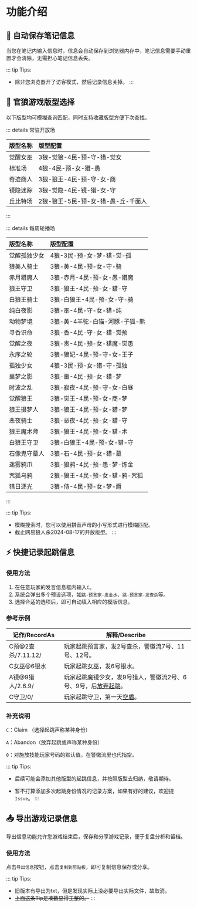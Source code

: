 # 功能介绍

## 💾 自动保存笔记信息

当您在笔记内输入信息时，信息会自动保存到浏览器内存中，笔记信息需要手动重置才会清除，无需担心笔记信息丢失。

::: tip Tips:

- 除非您浏览器开了访客模式，然后记录信息关掉。
  :::

## 📜 官狼游戏版型选择

以下版型均可模糊查询匹配，同时支持收藏版型方便下次查找。

::: details 常驻开放场

| 版型名称 | 版型配置                   |
|:-----|:-----------------------|
| 觉醒女巫 | 3狼-觉狼-4民-预-守-猎-觉女      |
| 标准场  | 4狼-4民-预-女-猎-愚          |
| 奇迹商人 | 3狼-狼王-4民-预-守-女-商       |
| 镜隐迷踪 | 3狼-觉隐-4民-镜-猎-女-守       |
| 丘比特场 | 2狼-狼王-5民-预-女-猎-愚-丘-千面人 |

:::

::: details 每周轮播场

| 版型名称   | 版型配置                |
|:-------|:--------------------|
| 觉醒孤独少女 | 4狼-3民-预-女-梦-猎-觉-孤   |
| 狼美人骑士  | 3狼-美-4民-预-女-守-骑     |
| 赤月猎魔人  | 3狼-赤月-4民-预-女-愚-猎魔   |
| 狼王守卫   | 3狼-狼王-4民-预-女-猎-守    |
| 白狼王骑士  | 3狼-白狼王-4民-预-女-守-骑   |
| 纯白夜影   | 3狼-巫-4民-守-女-猎-纯     |
| 动物梦境   | 3狼-美-4羊驼-白猫-河豚-子狐-熊 |
| 寻香识命   | 3狼-香-4民-守-女-猎-觉预    |
| 觉醒之夜   | 3狼-贵-4民-预-女-猎魔-觉愚   |
| 永序之轮   | 3狼-狼妃-4民-预-守-女-王子   |
| 孤独少女   | 4狼-3民-预-女-猎-守-孤独    |
| 噩梦之影   | 3狼-噩-4民-预-女-猎-梦     |
| 时波之乱   | 3狼-寂夜-4民-预-守-女-白昼   |
| 觉醒狼王   | 3狼-觉王-4民-预-女-商-梦    |
| 狼王摄梦人  | 3狼-狼王-4民-预-女-猎-梦    |
| 恶夜骑士   | 3狼-恶夜-4民-预-女-猎-守    |
| 狼王魔术师  | 3狼-狼王-4民-预-女-猎-术    |
| 白狼王守卫  | 3狼-白狼王-4民-预-女-猎-守   |
| 石像鬼守墓人 | 3狼-石-4民-预-女-猎-墓     |
| 迷雾鸦爪   | 3狼-狼鸦-4民-预-愚-梦-炼金   |
| 咒狐乌鸦   | 2狼-狼王-4民-预-女-猎-鸦-咒狐 |
| 猎日逐光   | 3狼-侍-4民-预-女-梦-爵     |

:::

::: tip Tips:

- 模糊搜索时，您可以使用拼音声母的小写形式进行模糊匹配。
- 截止网易狼人杀2024-08-17的开放版型。
  :::

## ⚡ 快捷记录起跳信息

### 使用方法

1. 在任意玩家的发言信息框内输入`C`。
2. 系统会弹出多个预设选项，如`跳-预言家-发金水`、`跳-预言家-发查杀`等。
3. 选择合适的选项后，即可自动填入相应的模版信息。

### 参考示例

| 记作/RecordAs     | 解释/Describe                              |
|-----------------|------------------------------------------|
| C预@2查杀/7.11.12/ | 玩家起跳预言家，发2号查杀，警徽流7号、11号、12号。             |
| C女巫@6银水         | 玩家起跳女巫，发6号银水。                            |
| A镜@9猎人/2.6.9/   | 玩家起跳魔镜少女，发9号猎人，警徽流2号、6号、9号，后<u>放弃起跳</u>。 |
| C守卫/0/          | 玩家起跳守卫，第一天<u>空盾</u>。                     |

### 补充说明

`C`：Claim （选择起跳声称某种身份）

`A`：Abandon（放弃起跳或声称某种身份）

`0`：对施放技能玩家号码的默认值，在警徽流里也代指空。

::: tip Tips:

- 后续可能会添加其他版型的起跳信息，并按照版型去归纳，敬请期待。

- 暂不打算添加多次起跳身份情况的记录方案，如果有好的建议，欢迎提`Issue`。
  :::

## 📤 导出游戏记录信息

导出信息功能允许您游戏结束后，保存和分享游戏记录，便于复盘分析和留档。

### 使用方法

点击`导出信息`按钮，点击`复制到剪贴板`，即可复制信息保存或分享。

::: tip Tips:

- 旧版本有导出为txt，但是发现实际上没必要导出实际文件，故取消。
- ~~上面这条Tip是凑数显得工整的。~~
  :::
